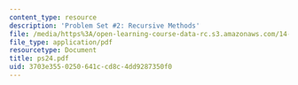 ```yaml
---
content_type: resource
description: 'Problem Set #2: Recursive Methods'
file: /media/https%3A/open-learning-course-data-rc.s3.amazonaws.com/14-128-dynamic-optimization-economic-applications-recursive-methods-spring-2003/3703e3550250641ccd8c4dd9287350f0_ps24.pdf
file_type: application/pdf
resourcetype: Document
title: ps24.pdf
uid: 3703e355-0250-641c-cd8c-4dd9287350f0
---
```

